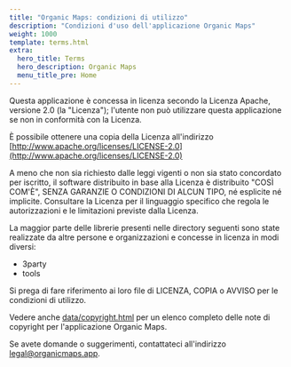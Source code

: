 ```yaml
---
title: "Organic Maps: condizioni di utilizzo"
description: "Condizioni d'uso dell'applicazione Organic Maps"
weight: 1000
template: terms.html
extra:
  hero_title: Terms
  hero_description: Organic Maps 
  menu_title_pre: Home
---
```


Questa applicazione è concessa in licenza secondo la Licenza Apache, versione 2.0 (la "Licenza");
l'utente non può utilizzare questa applicazione se non in conformità con la Licenza.

È possibile ottenere una copia della Licenza all'indirizzo [http://www.apache.org/licenses/LICENSE-2.0](http://www.apache.org/licenses/LICENSE-2.0)

A meno che non sia richiesto dalle leggi vigenti o non sia stato concordato per iscritto, il software distribuito
in base alla Licenza è distribuito "COSÌ COM'È", SENZA GARANZIE O
CONDIZIONI DI ALCUN TIPO, né esplicite né implicite. Consultare la Licenza per il
linguaggio specifico che regola le autorizzazioni e le limitazioni previste dalla Licenza.

La maggior parte delle librerie presenti nelle directory seguenti sono state realizzate da altre persone
e organizzazioni e concesse in licenza in modi diversi:

- 3party
- tools

Si prega di fare riferimento ai loro file di LICENZA, COPIA o AVVISO per le condizioni di utilizzo.

Vedere anche [data/copyright.html](https://htmlpreview.github.io/?https://github.com/organicmaps/organicmaps/master/data/copyright.html)
per un elenco completo delle note di copyright per l'applicazione Organic Maps.

Se avete domande o suggerimenti, contattateci all'indirizzo [legal@organicmaps.app](mailto:legal@organicmaps.app).
